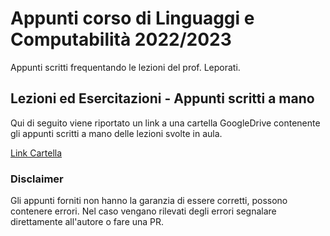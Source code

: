# Appunti corso di Linguaggi e Computabilità 2022/2023

Appunti scritti frequentando le lezioni del prof. Leporati.

## Lezioni ed Esercitazioni - Appunti scritti a mano

Qui di seguito viene riportato un link a una cartella GoogleDrive contenente gli appunti scritti a mano delle lezioni svolte in aula.

[Link Cartella](https://drive.google.com/drive/folders/1gdH43dnEfCeLGmq08HEBwQoKORGgcQdY?usp=sharing)

### Disclaimer

Gli appunti forniti non hanno la garanzia di essere corretti, possono contenere errori. Nel caso vengano rilevati degli errori segnalare direttamente all'autore o fare una PR.
